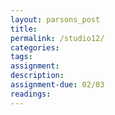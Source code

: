 ```yaml
---  
layout: parsons_post  
title: 
permalink: /studio12/  
categories:   
tags:  
assignment: 
description: 
assignment-due: 02/03
readings: 
---  
```

